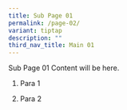 ```yaml
---
title: Sub Page 01
permalink: /page-02/
variant: tiptap
description: ""
third_nav_title: Main 01
---
```

<p>Sub Page 01 Content will be here.</p>
<ol data-tight="true" class="tight">
<li>
<p>Para 1</p>
</li>
<li>
<p>Para 2</p>
</li>
</ol>
<p></p>